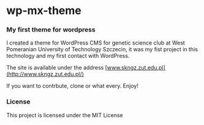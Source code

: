 # wp-mx-theme

### My first theme for wordpress

I created a theme for WordPress CMS for genetic science club at West Pomeranian University of Technology Szczecin, it was my fist project
in this technology and my first contact with WordPress.

The site is available under the address [www.skngz.zut.edu.pl](http://www.skngz.zut.edu.pl/)

If you want to contrbute, clone or what every. Enjoy!

### License

This project is licensed under the MIT License
